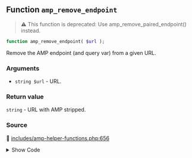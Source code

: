 ## Function `amp_remove_endpoint`

> :warning: This function is deprecated: Use amp_remove_paired_endpoint() instead.

```php
function amp_remove_endpoint( $url );
```

Remove the AMP endpoint (and query var) from a given URL.

### Arguments

* `string $url` - URL.

### Return value

`string` - URL with AMP stripped.

### Source

:link: [includes/amp-helper-functions.php:656](/includes/amp-helper-functions.php#L656-L658)

<details>
<summary>Show Code</summary>

```php
function amp_remove_endpoint( $url ) {
	return amp_remove_paired_endpoint( $url );
}
```

</details>
